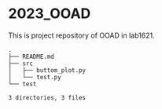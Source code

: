 # 2023_OOAD
This is project repository of OOAD in lab1621. 
```
.
├── README.md
├── src
│   ├── buttom_plot.py
│   └── test.py
└── test

3 directories, 3 files
```